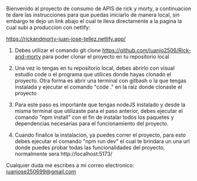 Bienvenido al proyecto de consumo de APIS de rick y morty, a continuacion te dare las instrucciones para que puedas iniciarlo de manera local, sin embargo te dejo un link abajo el cual te lleva directamente a la pagina la cual subi a produccion con netlify:

https://rickandmorty-juan-jose-tellez.netlify.app/

1. Debes utilizar el comando git clone https://github.com/juanjo2506/Rick-and-morty para poder clonar el proyecto en tu repositorio local

2. Una vez lo tengas en tu repositorio local, debes abrirlo con visual estudio code o el programa que utilices donde hayas clonado el proyecto. Otra forma es abrir una terminal con gitbash o la que tengas instalada y ejecutar el comando "code ." en la raiz donde clonaste el proyecto

3. Para este paso es importante que tengas nodeJS instalado y desde la misma terminal que utilizaste para el paso anterior, debes ejecutar el comando "npm install" con el fin de instalar todos los paquetes y dependencias necesarias para el funcionamiento del proyecto.

4. Cuando finalice la instalacion, ya puedes correr el proyecto, para esto debes ejecutar el comando "npm run dev" el cual te brindara un una url donde puedes probar todas las funcionalidades del proyecto, normalmente sera http://localhost:5173/

Cualquier duda me escribes a mi correo electronico: juanjose250699@gmail.com